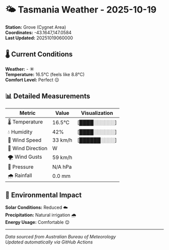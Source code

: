 # 🌤️ Tasmania Weather - 2025-10-19

**Station:** Grove (Cygnet Area)  
**Coordinates:** -43.1647,147.0584  
**Last Updated:** 20251019060000

## 🌡️ Current Conditions

**Weather:** - ☀️  
**Temperature:** 16.5°C (feels like 8.8°C)  
**Comfort Level:** Perfect 😌

## 📊 Detailed Measurements

| Metric | Value | Visualization |
|--------|-------|---------------|
| 🌡️ Temperature | 16.5°C | [████░░░░░░] |
| 💧 Humidity | 42% | [████░░░░░░] |
| 💨 Wind Speed | 33 km/h | [██████░░░░] |
| 🧭 Wind Direction | W | |
| 🌪️ Wind Gusts | 59 km/h | |
| 🔽 Pressure | N/A hPa | |
| 🌧️ Rainfall | 0.0 mm | |

## 🌱 Environmental Impact

**Solar Conditions:** Reduced ☁️  
**Precipitation:** Natural irrigation 🌧️  
**Energy Usage:** Comfortable 😌

---
*Data sourced from Australian Bureau of Meteorology*  
*Updated automatically via GitHub Actions*
